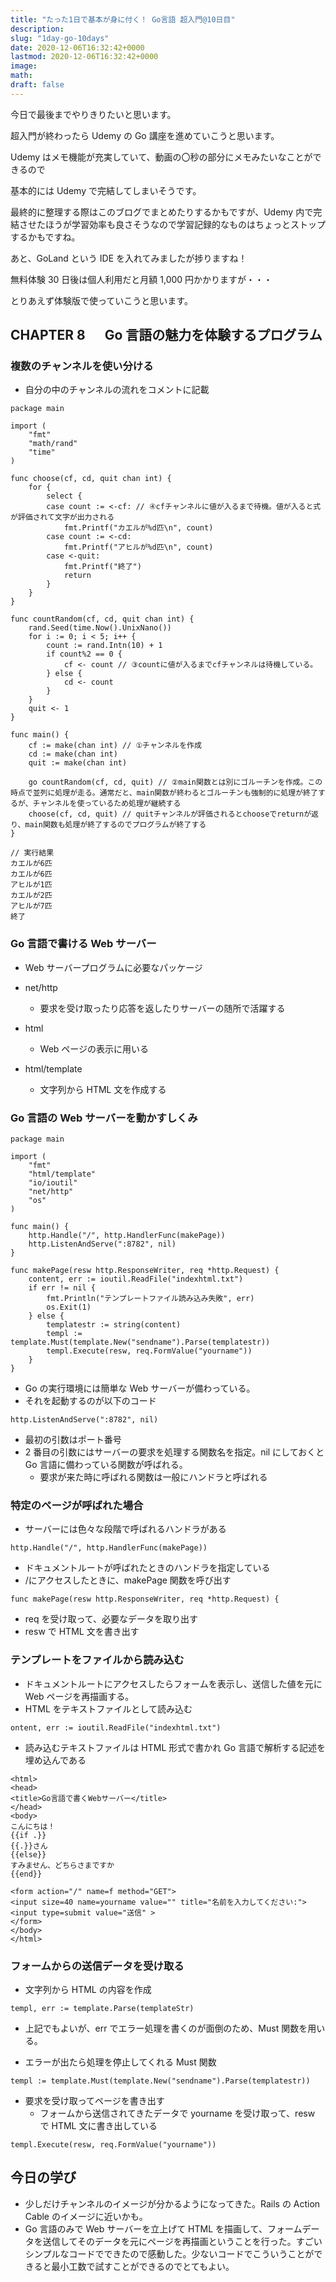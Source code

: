 ```yaml
---
title: "たった1日で基本が身に付く！ Go言語 超入門@10日目"
description:
slug: "1day-go-10days"
date: 2020-12-06T16:32:42+0000
lastmod: 2020-12-06T16:32:42+0000
image:
math:
draft: false
---
```


今日で最後までやりきりたいと思います。

超入門が終わったら Udemy の Go 講座を進めていこうと思います。

Udemy はメモ機能が充実していて、動画の〇秒の部分にメモみたいなことができるので

基本的には Udemy で完結してしまいそうです。

最終的に整理する際はこのブログでまとめたりするかもですが、Udemy 内で完結させたほうが学習効率も良さそうなので学習記録的なものはちょっとストップするかもですね。

あと、GoLand という IDE を入れてみましたが捗りますね！

無料体験 30 日後は個人利用だと月額 1,000 円かかりますが・・・

とりあえず体験版で使っていこうと思います。

## CHAPTER 8 　 Go 言語の魅力を体験するプログラム

### 複数のチャンネルを使い分ける

- 自分の中のチャンネルの流れをコメントに記載

```
package main

import (
	"fmt"
	"math/rand"
	"time"
)

func choose(cf, cd, quit chan int) {
	for {
		select {
		case count := <-cf: // ④cfチャンネルに値が入るまで待機。値が入ると式が評価されて文字が出力される
			fmt.Printf("カエルが%d匹\n", count)
		case count := <-cd:
			fmt.Printf("アヒルが%d匹\n", count)
		case <-quit:
			fmt.Printf("終了")
			return
		}
	}
}

func countRandom(cf, cd, quit chan int) {
	rand.Seed(time.Now().UnixNano())
	for i := 0; i < 5; i++ {
		count := rand.Intn(10) + 1
		if count%2 == 0 {
			cf <- count // ③countに値が入るまでcfチャンネルは待機している。
		} else {
			cd <- count
		}
	}
	quit <- 1
}

func main() {
	cf := make(chan int) // ①チャンネルを作成
	cd := make(chan int)
	quit := make(chan int)

	go countRandom(cf, cd, quit) // ②main関数とは別にゴルーチンを作成。この時点で並列に処理が走る。通常だと、main関数が終わるとゴルーチンも強制的に処理が終了するが、チャンネルを使っているため処理が継続する
	choose(cf, cd, quit) // quitチャンネルが評価されるとchooseでreturnが返り、main関数も処理が終了するのでプログラムが終了する
}

// 実行結果
カエルが6匹
カエルが6匹
アヒルが1匹
カエルが2匹
アヒルが7匹
終了
```

### Go 言語で書ける Web サーバー

- Web サーバープログラムに必要なパッケージ

- net/http
  - 要求を受け取ったり応答を返したりサーバーの随所で活躍する
- html
  - Web ページの表示に用いる
- html/template
  - 文字列から HTML 文を作成する

### Go 言語の Web サーバーを動かすしくみ

```
package main

import (
	"fmt"
	"html/template"
	"io/ioutil"
	"net/http"
	"os"
)

func main() {
	http.Handle("/", http.HandlerFunc(makePage))
	http.ListenAndServe(":8782", nil)
}

func makePage(resw http.ResponseWriter, req *http.Request) {
	content, err := ioutil.ReadFile("indexhtml.txt")
	if err != nil {
		fmt.Println("テンプレートファイル読み込み失敗", err)
		os.Exit(1)
	} else {
		templatestr := string(content)
		templ := template.Must(template.New("sendname").Parse(templatestr))
		templ.Execute(resw, req.FormValue("yourname"))
	}
}
```

- Go の実行環境には簡単な Web サーバーが備わっている。
- それを起動するのが以下のコード

```
http.ListenAndServe(":8782", nil)
```

- 最初の引数はポート番号
- 2 番目の引数にはサーバーの要求を処理する関数名を指定。nil にしておくと Go 言語に備わっている関数が呼ばれる。
  - 要求が来た時に呼ばれる関数は一般にハンドラと呼ばれる

### 特定のページが呼ばれた場合

- サーバーには色々な段階で呼ばれるハンドラがある

```
http.Handle("/", http.HandlerFunc(makePage))
```

- ドキュメントルートが呼ばれたときのハンドラを指定している
- /にアクセスしたときに、makePage 関数を呼び出す

```
func makePage(resw http.ResponseWriter, req *http.Request) {
```

- req を受け取って、必要なデータを取り出す
- resw で HTML 文を書き出す

### テンプレートをファイルから読み込む

- ドキュメントルートにアクセスしたらフォームを表示し、送信した値を元に Web ページを再描画する。
- HTML をテキストファイルとして読み込む

```
ontent, err := ioutil.ReadFile("indexhtml.txt")
```

- 読み込むテキストファイルは HTML 形式で書かれ Go 言語で解析する記述を埋め込んである

```
<html>
<head>
<title>Go言語で書くWebサーバー</title>
</head>
<body>
こんにちは！
{{if .}}
{{.}}さん
{{else}}
すみません、どちらさまですか
{{end}}

<form action="/" name=f method="GET">
<input size=40 name=yourname value="" title="名前を入力してください:">
<input type=submit value="送信" >
</form>
</body>
</html>
```

### フォームからの送信データを受け取る

- 文字列から HTML の内容を作成

```
templ, err := template.Parse(templateStr)
```

- 上記でもよいが、err でエラー処理を書くのが面倒のため、Must 関数を用いる。

- エラーが出たら処理を停止してくれる Must 関数

```
templ := template.Must(template.New("sendname").Parse(templatestr))
```

- 要求を受け取ってページを書き出す
  - フォームから送信されてきたデータで yourname を受け取って、resw で HTML 文に書き出している

```
templ.Execute(resw, req.FormValue("yourname"))
```

## 今日の学び

- 少しだけチャンネルのイメージが分かるようになってきた。Rails の Action Cable のイメージに近いかも。
- Go 言語のみで Web サーバーを立上げて HTML を描画して、フォームデータを送信してそのデータを元にページを再描画ということを行った。すごいシンプルなコードでできたので感動した。少ないコードでこういうことができると最小工数で試すことができるのでとてもよい。
